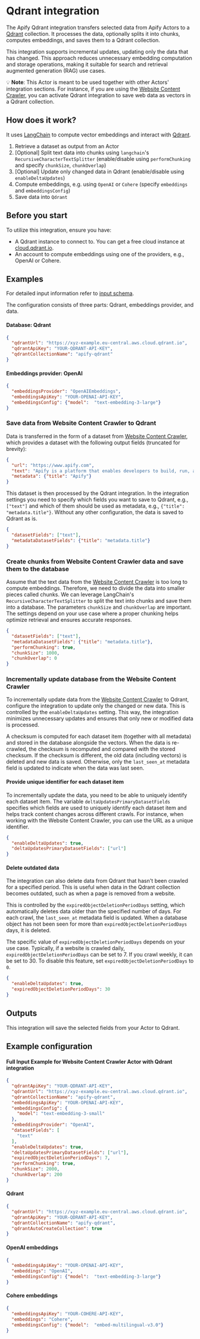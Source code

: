 # Qdrant integration

The Apify Qdrant integration transfers selected data from Apify Actors to a [Qdrant](https://qdrant.tech/) collection.
It processes the data, optionally splits it into chunks, computes embeddings, and saves them to a Qdrant collection.

This integration supports incremental updates, updating only the data that has changed.
This approach reduces unnecessary embedding computation and storage operations, making it suitable for search and retrieval augmented generation (RAG) use cases.

💡 **Note**: This Actor is meant to be used together with other Actors' integration sections.
For instance, if you are using the [Website Content Crawler](https://apify.com/apify/website-content-crawler), you can activate Qdrant integration to save web data as vectors in a Qdrant collection.

## How does it work?

It uses [LangChain](https://www.langchain.com/) to compute vector embeddings and interact with [Qdrant](https://www.qdrant.tech/).

1. Retrieve a dataset as output from an Actor
2. [Optional] Split text data into chunks using `langchain`'s `RecursiveCharacterTextSplitter`
(enable/disable using `performChunking` and specify `chunkSize`, `chunkOverlap`)
3. [Optional] Update only changed data in Qdrant (enable/disable using `enableDeltaUpdates`)
4. Compute embeddings, e.g. using `OpenAI` or `Cohere` (specify `embeddings` and `embeddingsConfig`)
5. Save data into `Qdrant`

## Before you start

To utilize this integration, ensure you have:

- A Qdrant instance to connect to. You can get a free cloud instance at [cloud.qdrant.io](https://cloud.qdrant.io/).
- An account to compute embeddings using one of the providers, e.g., OpenAI or Cohere.

## Examples

For detailed input information refer to [input schema](.actor/input_schema.json).

The configuration consists of three parts: Qdrant, embeddings provider, and data.

#### Database: Qdrant

```json
{
  "qdrantUrl": "https://xyz-example.eu-central.aws.cloud.qdrant.io",
  "qdrantApiKey": "YOUR-QDRANT-API-KEY",
  "qdrantCollectionName": "apify-qdrant"
}
```

#### Embeddings provider: OpenAI

```json
{
  "embeddingsProvider": "OpenAIEmbeddings",
  "embeddingsApiKey": "YOUR-OPENAI-API-KEY",
  "embeddingsConfig": {"model":  "text-embedding-3-large"}
}
```

### Save data from Website Content Crawler to Qdrant

Data is transferred in the form of a dataset from [Website Content Crawler](https://apify.com/apify/website-content-crawler), which provides a dataset with the following output fields (truncated for brevity):

```json
{
  "url": "https://www.apify.com",
  "text": "Apify is a platform that enables developers to build, run, and share automation tasks.",
  "metadata": {"title": "Apify"}
}
```

This dataset is then processed by the Qdrant integration.
In the integration settings you need to specify which fields you want to save to Qdrant, e.g., `["text"]` and which of them should be used as metadata, e.g., `{"title": "metadata.title"}`.
Without any other configuration, the data is saved to Qdrant as is.

```json
{
  "datasetFields": ["text"],
  "metadataDatasetFields": {"title": "metadata.title"}
}
```

### Create chunks from Website Content Crawler data and save them to the database

Assume that the text data from the [Website Content Crawler](https://apify.com/apify/website-content-crawler) is too long to compute embeddings.
Therefore, we need to divide the data into smaller pieces called chunks.
We can leverage LangChain's `RecursiveCharacterTextSplitter` to split the text into chunks and save them into a database.
The parameters `chunkSize` and `chunkOverlap` are important.
The settings depend on your use case where a proper chunking helps optimize retrieval and ensures accurate responses.

```json
{
  "datasetFields": ["text"],
  "metadataDatasetFields": {"title": "metadata.title"},
  "performChunking": true,
  "chunkSize": 1000,
  "chunkOverlap": 0
}
```

### Incrementally update database from the Website Content Crawler

To incrementally update data from the [Website Content Crawler](https://apify.com/apify/website-content-crawler) to Qdrant, configure the integration to update only the changed or new data.
This is controlled by the `enableDeltaUpdates` setting.
This way, the integration minimizes unnecessary updates and ensures that only new or modified data is processed.

A checksum is computed for each dataset item (together with all metadata) and stored in the database alongside the vectors.
When the data is re-crawled, the checksum is recomputed and compared with the stored checksum.
If the checksum is different, the old data (including vectors) is deleted and new data is saved.
Otherwise, only the `last_seen_at` metadata field is updated to indicate when the data was last seen.

#### Provide unique identifier for each dataset item

To incrementally update the data, you need to be able to uniquely identify each dataset item.
The variable `deltaUpdatesPrimaryDatasetFields` specifies which fields are used to uniquely identify each dataset item and helps track content changes across different crawls.
For instance, when working with the Website Content Crawler, you can use the URL as a unique identifier.

```json
{
  "enableDeltaUpdates": true,
  "deltaUpdatesPrimaryDatasetFields": ["url"]
}
```

#### Delete outdated data

The integration can also delete data from Qdrant that hasn't been crawled for a specified period.
This is useful when data in the Qdrant collection becomes outdated, such as when a page is removed from a website.

This is controlled by the `expiredObjectDeletionPeriodDays` setting, which automatically deletes data older than the specified number of days.
For each crawl, the `last_seen_at` metadata field is updated.
When a database object has not been seen for more than `expiredObjectDeletionPeriodDays` days, it is deleted.

The specific value of `expiredObjectDeletionPeriodDays` depends on your use case.
Typically, if a website is crawled daily, `expiredObjectDeletionPeriodDays` can be set to 7.
If you crawl weekly, it can be set to 30.
To disable this feature, set `expiredObjectDeletionPeriodDays` to `0`.

```json
{
  "enableDeltaUpdates": true,
  "expiredObjectDeletionPeriodDays": 30
}
```

## Outputs

This integration will save the selected fields from your Actor to Qdrant.

## Example configuration

#### Full Input Example for Website Content Crawler Actor with Qdrant integration

```json
{
  "qdrantApiKey": "YOUR-QDRANT-API-KEY",
  "qdrantUrl": "https://xyz-example.eu-central.aws.cloud.qdrant.io",
  "qdrantCollectionName": "apify-qdrant",
  "embeddingsApiKey": "YOUR-OPENAI-API-KEY",
  "embeddingsConfig": {
    "model": "text-embedding-3-small"
  },
  "embeddingsProvider": "OpenAI",
  "datasetFields": [
    "text"
  ],
  "enableDeltaUpdates": true,
  "deltaUpdatesPrimaryDatasetFields": ["url"],
  "expiredObjectDeletionPeriodDays": 7,
  "performChunking": true,
  "chunkSize": 2000,
  "chunkOverlap": 200
}
```

#### Qdrant

```json
{
  "qdrantUrl": "https://xyz-example.eu-central.aws.cloud.qdrant.io",
  "qdrantApiKey": "YOUR-QDRANT-API-KEY",
  "qdrantCollectionName": "apify-qdrant",
  "qdrantAutoCreateCollection": true
}
```

#### OpenAI embeddings

```json
{
  "embeddingsApiKey": "YOUR-OPENAI-API-KEY",
  "embeddings": "OpenAI",
  "embeddingsConfig": {"model":  "text-embedding-3-large"}
}
```

#### Cohere embeddings

```json
{
  "embeddingsApiKey": "YOUR-COHERE-API-KEY",
  "embeddings": "Cohere",
  "embeddingsConfig": {"model":  "embed-multilingual-v3.0"}
}
```
